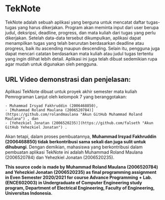# TekNote
TekNote adalah sebuah aplikasi yang berguna untuk mencatat daftar tugas-tugas yang harus dikerjakan.
Program akan meminta input dari user berupa judul, deksripsi, deadline, progress, dan mata kuliah dari tugas yang perlu dikerjakan.
Setelah data-data tersebut dikumpulkan, aplikasi dapat menampilkan tugas yang telah berurutan berdasarkan deadline atau progress, baik itu ascending maupun descending.
Selain itu, pengguna juga dapat mencari catatan berdasarkan mata kuliah atau judul tugas tertentu yang ingin dilihat lebih detail.
Aplikasi ini juga telah dibuat sedemikian rupa agar mudah untuk digunakan oleh pengguna.

## URL Video demonstrasi dan penjelasan: 

Aplikasi TekNote dibuat untuk proyek akhir semester mata kuliah Pemrograman Lanjut oleh kelompok 7 yang beranggotakan:

	- Muhammad Irsyad Fakhruddin (2006468850),
	- [Muhammad Roland Maulana (2006520784)](https://github.com/rolandmaulana "Akun GitHub Muhammad Roland Maulana") , dan
	- [Yehezkiel Jonatan (2006520235)](https://github.com/falseth "Akun GitHub Yehezkiel Jonatan") .

Akan tetapi, dalam proses pembuatannya, **Muhammad Irsyad Fakhruddin (2006468850) tidak berkontribusi sama sekali dan juga sulit untuk dihubungi**.
Dengan demikian, mahasiswa yang berkontribusi dalam pembuatan aplikasi TekNote ini adalah Muhammad Roland Maulana (2006520784) dan Yehezkiel Jonatan (2006520235).

**This source code is made by Muhammad Roland Maulana (2006520784) and Yehezkiel Jonatan (2006520235) as final programming assignment in Even Semester 2020/2021 for course Advance Programming + Lab. (ENCE602003) in Undergraduate of Computer Engineering study program, Department of Electrical Engineering, Faculty of Engineering, Universitas Indonesia.**
